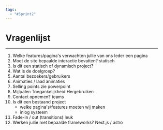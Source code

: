 ```yaml
---
tags:
  - "#Sprint2"
---
```


# Vragenlijst

---

1. Welke features/pagina's verwachten jullie van ons
   Ieder een pagina
2. Moet de site bepaalde interactie bevatten?
   statisch
3. Is dit een statisch of dynamisch project?
4. Wat is de doelgroep?
5. Aantal bezoekers/gebruikers
6. Animaties / laad animaties
7. Selling points
   zie powerpoint
8. Mijlpalen
   Toegankelijkheid
   Hergebruiken
9. Contact opnemen?
   teams
10. Is dit een bestaand project
    - welke pagina's/features moeten wij maken
    - inlog systeem
11. Fade-in / out (transitions)
    leuk
12. Werken jullie met bepaalde frameworks?
    Next.js / astro

